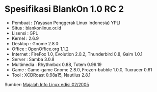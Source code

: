 # Spesifikasi BlankOn 1.0 RC 2

  * Pembuat : (Yayasan Penggerak Linux Indonesia) YPLI
  * Situs : blankonlinux.or.id
  * Lisensi : GPL
  * Kernel : 2.6.9
  * Desktop : Gnome 2.8.0
  * Office : OpenOffice.org 1.1.2
  * Internet : FireFox 1.0, Evolution 2.0.2, Thunderbird 0.8, Gaim 1.0.1
  * Server : Samba 3.0.8
  * Multimedia : Rhythmbox 0.88, Totem 0.99.19
  * Game : Game-game Gnome 2.8.0, Frozen-bubble 1.0.0, Tuxracer 0.61
  * Tool : XCDRoast 0.98a15, Nautilus 2.8.1

Sumber: [Majalah Info Linux edisi 02/2005](/Assets/Others/UlasanBlankOn1.pdf)
